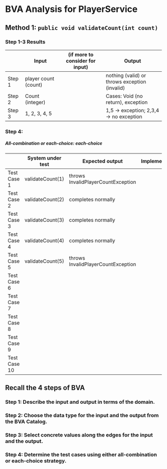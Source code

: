 # BVA Analysis for PlayerService

## Method 1: ```public void validateCount(int count)```

### Step 1-3 Results

|        | Input                | (if more to consider for input) | Output                                        |
|--------|----------------------|---------------------------------|-----------------------------------------------|
| Step 1 | player count (count) |                                 | nothing (valid) or throws exception (invalid) |
| Step 2 | Count (integer)      |                                 | Cases: Void (no return), exception            |
| Step 3 | 1, 2, 3, 4, 5        |                                 | 1,5 → exception; 2,3,4 → no exception         |

### Step 4:

##### All-combination or each-choice: each-choice

|              | System under test | Expected output                    | Implemented? |
|--------------|-------------------|------------------------------------|--------------|
| Test Case 1  | validateCount(1)  | throws InvalidPlayerCountException |              |
| Test Case 2  | validateCount(2)  | completes normally                 |              |
| Test Case 3  | validateCount(3)  | completes normally                 |              |
| Test Case 4  | validateCount(4)  | completes normally                 |              |
| Test Case 5  | validateCount(5)  | throws InvalidPlayerCountException |              |
| Test Case 6  |                   |                                    |              |
| Test Case 7  |                   |                                    |              |
| Test Case 8  |                   |                                    |              |
| Test Case 9  |                   |                                    |              |
| Test Case 10 |                   |                                    |              |

## Recall the 4 steps of BVA

### Step 1: Describe the input and output in terms of the domain.

### Step 2: Choose the data type for the input and the output from the BVA Catalog.

### Step 3: Select concrete values along the edges for the input and the output.

### Step 4: Determine the test cases using either all-combination or each-choice strategy.
